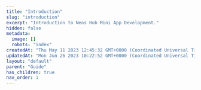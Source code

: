 ```yaml
---
title: "Introduction"
slug: "introduction"
excerpt: "Introduction to Neos Hub Mini App Development."
hidden: false
metadata: 
  image: []
  robots: "index"
createdAt: "Thu May 11 2023 12:45:32 GMT+0000 (Coordinated Universal Time)"
updatedAt: "Mon Jun 26 2023 10:22:52 GMT+0000 (Coordinated Universal Time)"
layout: "default"
parent: "Guide"
has_children: true
nav_order: 1
---
```

